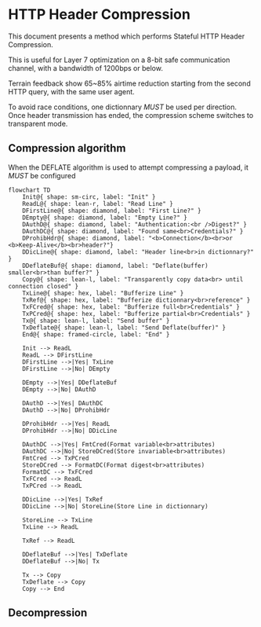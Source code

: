 # HTTP Header Compression

This document presents a method which performs Stateful HTTP Header Compression.

This is useful for Layer 7 optimization on a 8-bit safe communication channel, with a bandwidth of 1200bps or below. 

Terrain feedback show 65~85% airtime reduction starting from the second HTTP query, with the same user agent.

To avoid race conditions, one dictionnary *MUST* be used per direction.
Once header transmission has ended, the compression scheme switches to transparent mode.

## Compression algorithm
When the DEFLATE algorithm is used to attempt compressing a payload, it *MUST* be configured

```mermaid
flowchart TD
    Init@{ shape: sm-circ, label: "Init" }
    ReadL@{ shape: lean-r, label: "Read Line" }
    DFirstLine@{ shape: diamond, label: "First Line?" }
    DEmpty@{ shape: diamond, label: "Empty Line?" }
    DAuthD@{ shape: diamond, label: "Authentication:<br />Digest?" }
    DAuthDC@{ shape: diamond, label: "Found same<br>Credentials?" }
    DProhibHdr@{ shape: diamond, label: "<b>Connection</b><br>or <b>Keep-Alive</b><br>header?"}
    DDicLine@{ shape: diamond, label: "Header line<br>in dictionnary?" }
    DDeflateBuf@{ shape: diamond, label: "Deflate(buffer) smaller<br>than buffer?" }
    Copy@{ shape: lean-l, label: "Transparently copy data<br> until connection closed" } 
    TxLine@{ shape: hex, label: "Bufferize Line" } 
    TxRef@{ shape: hex, label: "Bufferize dictionnary<br>reference" }
    TxFCred@{ shape: hex, label: "Bufferize full<br>Credentials" } 
    TxPCred@{ shape: hex, label: "Bufferize partial<br>Credentials" }
    Tx@{ shape: lean-l, label: "Send buffer" }
    TxDeflate@{ shape: lean-l, label: "Send Deflate(buffer)" }
    End@{ shape: framed-circle, label: "End" }

    Init --> ReadL
    ReadL --> DFirstLine
    DFirstLine -->|Yes| TxLine
    DFirstLine -->|No| DEmpty

    DEmpty -->|Yes| DDeflateBuf
    DEmpty -->|No| DAuthD

    DAuthD -->|Yes| DAuthDC
    DAuthD -->|No| DProhibHdr

    DProhibHdr -->|Yes| ReadL
    DProhibHdr -->|No| DDicLine

    DAuthDC -->|Yes| FmtCred(Format variable<br>attributes)
    DAuthDC -->|No| StoreDCred(Store invariable<br>attributes)
    FmtCred --> TxPCred
    StoreDCred --> FormatDC(Format digest<br>attributes)
    FormatDC --> TxFCred
    TxFCred --> ReadL
    TxPCred --> ReadL

    DDicLine -->|Yes| TxRef
    DDicLine -->|No| StoreLine(Store Line in dictionnary)

    StoreLine --> TxLine
    TxLine --> ReadL
    
    TxRef --> ReadL

    DDeflateBuf -->|Yes| TxDeflate
    DDeflateBuf -->|No| Tx

    Tx --> Copy
    TxDeflate --> Copy
    Copy --> End
```

## Decompression

